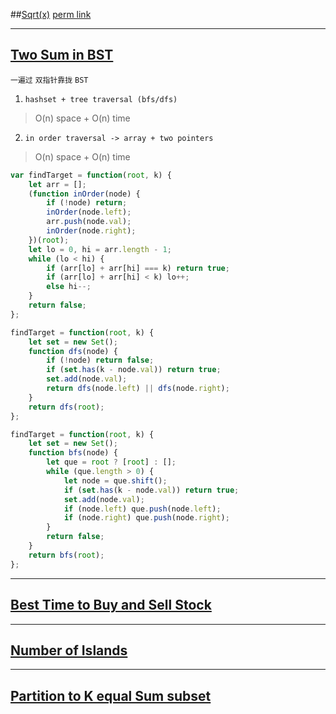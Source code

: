 ##[Sqrt(x)](https://leetcode.com/problems/sqrtx/description/)
[perm link](./Google.md#sqrtx)

---



## [Two Sum in BST](https://leetcode.com/problems/two-sum-iv-input-is-a-bst/description/)
`一遍过` `双指针靠拢` `BST`

1. `hashset + tree traversal (bfs/dfs)`
> O(n) space + O(n) time

2. `in order traversal -> array + two pointers`
> O(n) space + O(n) time

```javascript
var findTarget = function(root, k) {
    let arr = [];
    (function inOrder(node) {
        if (!node) return;
        inOrder(node.left);
        arr.push(node.val);
        inOrder(node.right);
    })(root);
    let lo = 0, hi = arr.length - 1;
    while (lo < hi) {
        if (arr[lo] + arr[hi] === k) return true;
        if (arr[lo] + arr[hi] < k) lo++;
        else hi--;
    }
    return false;
};

findTarget = function(root, k) {
    let set = new Set();
    function dfs(node) {
        if (!node) return false;
        if (set.has(k - node.val)) return true;
        set.add(node.val);
        return dfs(node.left) || dfs(node.right);
    }
    return dfs(root);
};

findTarget = function(root, k) {
    let set = new Set();
    function bfs(node) {
        let que = root ? [root] : [];
        while (que.length > 0) {
            let node = que.shift();
            if (set.has(k - node.val)) return true;
            set.add(node.val);
            if (node.left) que.push(node.left);
            if (node.right) que.push(node.right);
        }
        return false;
    }
    return bfs(root);
};
```
---
## [Best Time to Buy and Sell Stock](./dp.md#best-time-to-buy-and-sell-stock)
---
## [Number of Islands](./dfs.md#number-of-islands)
---
## [Partition to K equal Sum subset](./dp.md#partition-to-k-equal-sum-subset)
